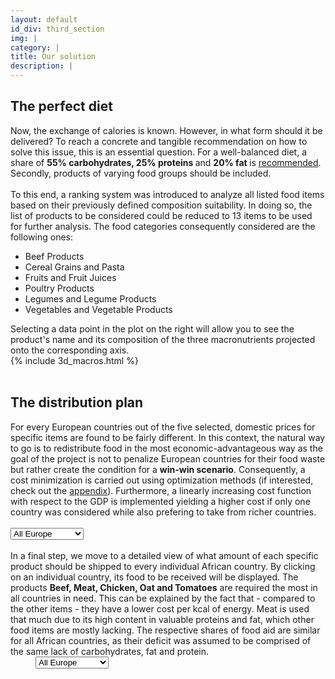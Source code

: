 ```yaml
---
layout: default
id_div: third_section
img: |
category: |
title: Our solution
description: |
---
```


<div class="row">
  <div class="col-sm-12 col-md-2"></div>
  <div class="col-sm-12 col-md-8">
    <h2>The perfect diet</h2>
   Now, the exchange of calories is known. However, in what form should it be delivered? To reach a concrete and tangible recommendation on how to solve this issue, this is an essential question. For a well-balanced diet, a share of <b> 55% carbohydrates, 25% proteins </b> and <b> 20% fat </b> is <a href="https://www.ncbi.nlm.nih.gov/pmc/articles/PMC1479724/" target="_blank">recommended</a>. Secondly, products of varying food groups should be included.
  </div>
  <div class="col-sm-12 col-md-2"></div>
</div>

<br/>

<div class="row">
  <div class="col-sm-12 col-md-2"></div>
  <div class="col-sm-12 col-md-3">
   To this end, a ranking system was introduced to analyze all listed food items based on their previously defined composition              suitability. In doing so, the list of products to be considered could be reduced to 13 items to be used for further analysis.
   The food categories consequently considered are the following ones:
    <ul>
  <li>Beef Products</li>
  <li>Cereal Grains and Pasta</li>
  <li>Fruits and Fruit Juices</li>
  <li>Poultry Products</li>
  <li>Legumes and Legume Products</li>
  <li>Vegetables and Vegetable Products</li>
</ul>
   Selecting a data point in the plot on the right will allow you to see the product's name and its composition of the three macronutrients projected onto the corresponding axis. 
  </div>
  <div class="col-sm-12 col-md-5">
    {% include 3d_macros.html %}
  </div>
  <div class="col-sm-12 col-md-2"></div>
</div>

<br/>

<div class="row">
  <div class="col-sm-12 col-md-2"></div>
  <div class="col-sm-12 col-md-8">
    <h2>The distribution plan</h2>
   For every European countries out of the five selected, domestic prices for specific items are found to be fairly different. In this context, the natural way to go is to redistribute food in the most economic-advantageous way as the goal of the project is not to penalize European countries for their food waste but rather create the condition for a <b>win-win scenario</b>. Consequently, a cost minimization is carried out using optimization methods (if interested, check out the <a href="#6_section" target="_blank">appendix</a>). Furthermore, a linearly increasing cost function with respect to the GDP is implemented yielding a higher cost if only one country was considered while also prefering to take from richer countries.
  </div>
  <div class="col-sm-12 col-md-2"></div>
</div>

<br/>

<div class="row">
  <div class="col-sm-12 col-md-2"></div>
  <div class="col-sm-12 col-md-1" style="z-index:10;">
    <select id="chord_countries">
      <option value="Europe" selected>All Europe</option>
      <option value="France">France</option>
      <option value="Germany">Germany</option>
      <option value="Italy">Italy</option>
      <option value="Spain">Spain</option>
      <option value="UK">United Kingdom</option>
    </select>
  </div>
  <div class="col-sm-12 col-md-4" id="chord_box" style="margin-left: -50pt">
    <div id="Europe_chord" style="display:none">
      {% include chord.html %}
    </div>
    <div id="France_chord" style="display:none">
      {% include chord_fr.html %}
    </div>
    <div id="Germany_chord" style="display:none">
      {% include chord_ge.html %}
    </div>
    <div id="Italy_chord" style="display:none">
      {% include chord_it.html %}
    </div>
    <div id="Spain_chord" style="display:none">
      {% include chord_es.html %}
    </div>
    <div id="UK_chord" style="display:none">
      {% include chord_uk.html %}
    </div>
  </div>
  <div class="col-sm-12 col-md-3" style="position: absolute;left: 800pt;">
    <p>
      This chord plot provides a general overview about how food could be redistributed with minimal expenditures. When hovering over a country's circle, its associated food flows will be highlighted. By selecting a specific country in the drop menu, you can reduce complexity and assess where this particular nation's food is meant to be allocated. <i>Note that the total amount of food sent/received corresponds to the extension of a country's circular arc.</i> 
      <i>Germany</i> and <i>France</i> were found to contribute the most, with each providing slightly more than 100,000 tons. This is mainly due to their higher GDP. In contrapposition, <i>Italy</i> and <i>Spain</i> are found to contribute the least and this again confirms the goodness of our hypothesis. It is trivial to see that Ethiopia would claim the highest share of food aid (1.3*10<sup>5</sup>tons) of all examined countries. Considering that a regular Ethiopian person is estimated to lack 125 kcal every day, the intermediate result is quite promising as it indicates that the extent of population is correctly taken into account.
    </p>
  </div>
  <div class="col-sm-12 col-md-2"></div>
</div>

<br/>

<div class="row">
  <div class="col-sm-12 col-md-2"></div>
  <div class="col-sm-12 col-md-3">
  In a final step, we move to a detailed view of what amount of each specific product should be shipped to every individual African country. By clicking on an individual country, its food to be received will be displayed. The products <b>Beef, Meat, Chicken, Oat and Tomatoes</b> are required the most in all countries in need. This can be explained by the fact that - compared to the other items - they have a lower cost per kcal of energy. Meat is used that much due to its high content in valuable proteins and fat, which other food items are mostly lacking. The respective shares of food aid are similar for all African countries, as their deficit was assumed to be comprised of the same lack of carbohydrates, fat and protein. 
  </div>
  <div class="col-sm-12 col-md-1" style="z-index:10; left: 40px; position: relative;">
    <select id="sun_countries">
      <option value="Europe" selected>All Europe</option>
      <option value="France">France</option>
      <option value="Germany">Germany</option>
      <option value="Italy">Italy</option>
      <option value="Spain">Spain</option>
      <option value="UK">United Kingdom</option>
    </select>
  </div>
  <div class="col-sm-12 col-md-4" id="sun_box">
    <div id="Europe_sun" style="display:none">
      {% include sunburst_EU.html %}
    </div>
    <div id="France_sun" style="display:none">
      {% include sunburst_fr.html %}
    </div>
    <div id="Germany_sun" style="display:none">
      {% include sunburst_ge.html %}
    </div>
    <div id="Italy_sun" style="display:none">
      {% include sunburst_it.html %}
    </div>
    <div id="Spain_sun" style="display:none">
      {% include sunburst_sp.html %}
    </div>
    <div id="UK_sun" style="display:none">
      {% include sunburst_uk.html %}
    </div>
  </div>
  <div class="col-sm-12 col-md-2"></div>
</div>
<!-- </script> -->

<script>
$(document).ready(function() {

  $(".bk-toolbar").parent().css('backgroundColor', '#f8f8f8');
  active_chord = "#Europe_chord";
  $(active_chord).show();
  $('#chord_countries').change(function(){

    $(active_chord).hide();
    active_chord = "#".concat($('#chord_countries').val(), "_chord");
    $(active_chord).show();
    
  })

  active_sun = "#Europe_sun";
  $(active_sun).show();
  $('#sun_countries').change(function(){

    $(active_sun).hide();
    active_sun = "#".concat($('#sun_countries').val(), "_sun");
    $(active_sun).show();
    
  })

});
</script>
